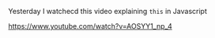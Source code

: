 Yesterday I watchecd this video explaining `this` in Javascript

https://www.youtube.com/watch?v=AOSYY1_np_4
